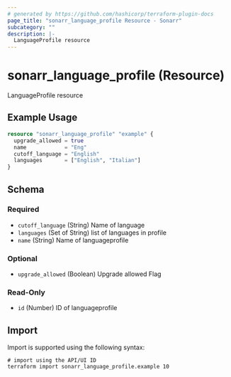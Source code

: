 ```yaml
---
# generated by https://github.com/hashicorp/terraform-plugin-docs
page_title: "sonarr_language_profile Resource - Sonarr"
subcategory: ""
description: |-
  LanguageProfile resource
---
```


# sonarr_language_profile (Resource)

LanguageProfile resource

## Example Usage

```terraform
resource "sonarr_language_profile" "example" {
  upgrade_allowed = true
  name            = "Eng"
  cutoff_language = "English"
  languages       = ["English", "Italian"]
}
```

<!-- schema generated by tfplugindocs -->
## Schema

### Required

- `cutoff_language` (String) Name of language
- `languages` (Set of String) list of languages in profile
- `name` (String) Name of languageprofile

### Optional

- `upgrade_allowed` (Boolean) Upgrade allowed Flag

### Read-Only

- `id` (Number) ID of languageprofile

## Import

Import is supported using the following syntax:

```shell
# import using the API/UI ID
terraform import sonarr_language_profile.example 10
```

